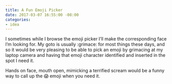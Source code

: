```yaml
---
title: A Fun Emoji Picker
date: 2017-03-07 16:55:00 -08:00
categories:
- idea
---
```


I sometimes while I browse the emoji picker I’ll make the corresponding face I’m looking for. My goto is usually :grimace: for most things these days, and so it would be very pleasing to be able to pick an emoji by grimacing at my laptop camera and having that emoji character identified and inserted in the spot I need it. 

Hands on face, mouth open, mimicking a terrified scream would be a funny way to call up the :scream: emoji when you need it.
